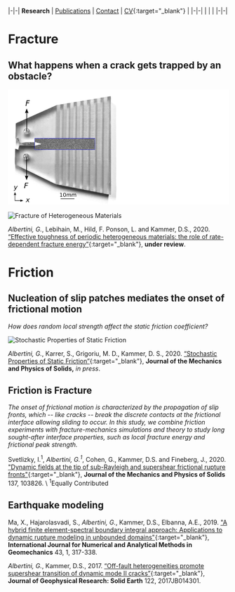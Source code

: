 |-|-|
**Research**  | [Publications](publications.md) | [Contact](contact.md) | [CV](gabriele_albertini_vitae.pdf){:target="_blank"} |
|-|-|
| | |
|-|-|

# Fracture #

## What happens when a crack gets trapped by an obstacle? ##

![3D printed sample with applied forces](2020_3d_printed_fracture/method_FIG1a.png)

![Fracture of Heterogeneous Materials](2020_3d_printed_fracture/Stripes_5.0_VC_VWDW_06_strain_images_v2_white_square_small.gif)

*Albertini, G.*, Lebihain, M., Hild, F. Ponson, L. and Kammer, D.S., 2020. 
[“Effective toughness of periodic heterogeneous materials: the role of rate-dependent fracture energy”](https://arxiv.org/abs/2003.13805){:target="_blank"}, 
**under review**.

# Friction #

## Nucleation of slip patches mediates the onset of frictional motion ##

*How does random local strength affect the static friction coefficient?*

![Stochastic Properties of Static Friction](2020_stochastic_static_friction/fig03_movie_web.gif)

*Albertini, G.*, Karrer, S., Grigoriu, M. D., Kammer, D. S., 2020. [“Stochastic Properties of Static Friction”](http://arxiv.org/abs/2005.06113){:target="_blank"}, **Journal of the Mechanics and Physics of Solids,** *in press*. 



## Friction is Fracture ##

*The onset of frictional motion is characterized by the propagation of slip fronts, which -- like cracks --  break the discrete contacts at the frictional interface allowing sliding to occur.
In this study, we combine friction experiments with fracture-mechanics simulations and theory to study long sought-after interface properties, such as local fracture energy and frictional peak strength.*

<!--![supershear](2020_supershear/Simfig05a.png)-->

Svetlizky, I.<sup>1</sup>, *Albertini, G.<sup>1</sup>*, Cohen, G., Kammer, D.S. and Fineberg, J., 2020. 
["Dynamic fields at the tip of sub-Rayleigh and supershear frictional rupture fronts"](https://doi.org/10.1016/j.jmps.2019.103826){:target="_blank"}, 
**Journal of the Mechanics and Physics of Solids** 137, 103826. \\
<sup>1</sup>Equally Contributed

## Earthquake modeling ##

Ma, X., Hajarolasvadi, S., *Albertini, G.*, Kammer, D.S., Elbanna, A.E., 2019. 
["A hybrid finite element-spectral boundary integral approach: Applications to dynamic rupture modeling in unbounded domains"](https://doi.org/10.1002/nag.2865){:target="_blank"},
**International Journal for Numerical and Analytical Methods in Geomechanics** 43, 1, 317-338. 


*Albertini, G.*, Kammer, D.S., 2017. 
[“Off-fault heterogeneities promote supershear transition of dynamic mode II cracks”](https://doi.org/10.1002/2017JB014301){:target="_blank"},
**Journal of Geophysical Research: Solid Earth** 122, 2017JB014301.

 


 

